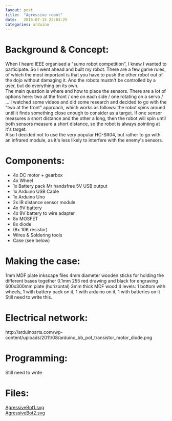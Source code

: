```yaml
---
layout: post
title:  "Agressive robot"
date:   2015-07-15 22:03:25
categories: arduino
---
```

<h1>Background & Concept:</h1>
When I heard IEEE organised a "sumo robot competition", I knew I wanted to
participate. So I went ahead and built my robot. There are a few game rules,
of which the most important is that you have to push the other robot out of
the dojo without damaging it. And the robots mustn't be controlled by a user, but
do everything on its own. <br>
The main question is where and how to place the sensors. There are a lot of options
here: two at the front / one on each side / one rotating on a servo / ... I watched
some videos and did some research and decided to go with the "two at the front"
approach, which works as follows: the robot spins around until it finds something
close enough to consider as a target. If one sensor measures a short distance and
the other a long, then the robot will spin until both sensors measure a short
distance, so the robot is always pointing at it's target. <br>
Also I decided not to use the very popular HC-SR04, but rather to go with an
infrared module, as it's less likely to interfere with the enemy's sensors.

<h1>Components:</h1>
<ul>
<li>4x DC motor + gearbox</li>
<li>4x Wheel</li>
<li>1x Battery pack Mr handsfree 5V USB output</li>
<li>1x Arduino USB Cable</li>
<li>1x Arduino Uno</li>
<li>2x IR distance sensor module</li>
<li>4x 9V battery</li>
<li>4x 9V battery to wire adapter</li>
<li>8x MOSFET</li>
<li>8x diode</li>
<li>(8x 10K resistor)</li>
<li>Wires & Soldering tools</li>
<li>Case (see below)</li>
</ul>
<h1>Making the case:</h1>
1mm MDF plate
inkscape files
4mm diameter wooden sticks for holding the different bases together
0.1mm 255 red drawing and black for engraving
600x300mm plate (horizontal)
3mm thick MDF wood
4 levels: 1 bottom with wheels, 1 with battery pack on it, 1 with arduino on it, 1 with batteries on it
Still need to write this.

<h1>Electrical network:</h1>
http://arduinoarts.com/wp-content/uploads/2011/08/arduino_bb_pot_transistor_motor_diode.png

<h1>Programming:</h1>
Still need to write

<h1>Files:</h1>
<!-- TODO: Open in new tab -->
<a href="/assets/AgressiveBot1.svg">AgressiveBot1.svg</a> <br>
<a href="/assets/AgressiveBot2.svg">AgressiveBot2.svg</a>
